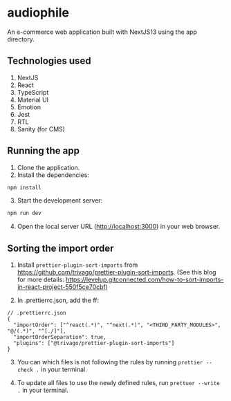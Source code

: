 # audiophile

An e-commerce web application built with NextJS13 using the app directory.

## Technologies used

1. NextJS
2. React
3. TypeScript
4. Material UI
5. Emotion
6. Jest
7. RTL
8. Sanity (for CMS)

## Running the app

1. Clone the application.
2. Install the dependencies:

```bash
npm install
```

3. Start the development server:

```bash
npm run dev
```

4. Open the local server URL ([http://localhost:3000](http://localhost:3000)) in your web browser.

## Sorting the import order

1. Install `prettier-plugin-sort-imports` from https://github.com/trivago/prettier-plugin-sort-imports. (See this blog for more details: https://levelup.gitconnected.com/how-to-sort-imports-in-react-project-550f5ce70cbf)

2. In .prettierrc.json, add the ff:

```
// .prettierrc.json
{
  "importOrder": ["^react(.*)", "^next(.*)", "<THIRD_PARTY_MODULES>", "@/(.*)", "^[./]"],
  "importOrderSeparation": true,
  "plugins": ["@trivago/prettier-plugin-sort-imports"]
}
```

3. You can which files is not following the rules by running `prettier --check .` in your terminal.

4. To update all files to use the newly defined rules, run `prettuer --write .` in your terminal.
